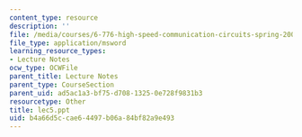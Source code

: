 ```yaml
---
content_type: resource
description: ''
file: /media/courses/6-776-high-speed-communication-circuits-spring-2005/b4a66d5ccae64497b06a84bf82a9e493_lec5.ppt
file_type: application/msword
learning_resource_types:
- Lecture Notes
ocw_type: OCWFile
parent_title: Lecture Notes
parent_type: CourseSection
parent_uid: ad5ac1a3-bf75-d708-1325-0e728f9831b3
resourcetype: Other
title: lec5.ppt
uid: b4a66d5c-cae6-4497-b06a-84bf82a9e493
---
```


